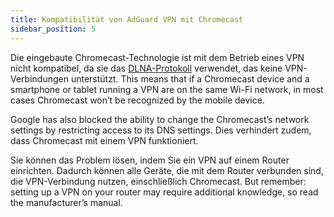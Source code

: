 ```yaml
---
title: Kompatibilität von AdGuard VPN mit Chromecast
sidebar_position: 5
---
```


Die eingebaute Chromecast-Technologie ist mit dem Betrieb eines VPN nicht kompatibel, da sie das [DLNA-Protokoll](https://en.wikipedia.org/wiki/Digital_Living_Network_Alliance) verwendet, das keine VPN-Verbindungen unterstützt. This means that if a Chromecast device and a smartphone or tablet running a VPN are on the same Wi-Fi network, in most cases Chromecast won’t be recognized by the mobile device.

Google has also blocked the ability to change the Chromecast’s network settings by restricting access to its DNS settings. Dies verhindert zudem, dass Chromecast mit einem VPN funktioniert.

Sie können das Problem lösen, indem Sie ein VPN auf einem Router einrichten. Dadurch können alle Geräte, die mit dem Router verbunden sind, die VPN-Verbindung nutzen, einschließlich Chromecast. But remember: setting up a VPN on your router may require additional knowledge, so read the manufacturer’s manual.
